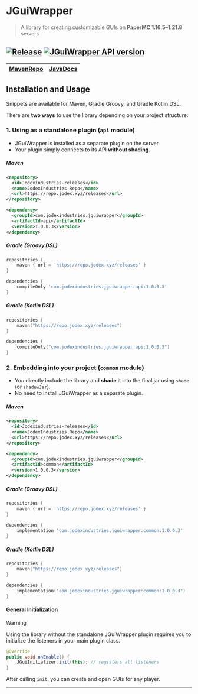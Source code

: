 # JGuiWrapper

> A library for creating customizable GUIs on **PaperMC 1.16.5–1.21.8** servers

[![Release](https://github.com/Jodexx/JGuiWrapper/actions/workflows/gradle-publish.yml/badge.svg)](https://github.com/Jodexx/JGuiWrapper/actions/workflows/gradle-publish.yml)
[![JGuiWrapper API version](https://repo.jodex.xyz/api/badge/latest/releases/com/jodexindustries/jguiwrapper/api?color=C72EFF&name=API&prefix=v)](https://repo.jodex.xyz/#/releases/com/jodexindustries/jguiwrapper/api)
---

| [MavenRepo](https://repo.jodex.xyz/#/releases/com/jodexindustries/jguiwrapper) | [JavaDocs](https://repo.jodex.xyz/javadoc/releases/com/jodexindustries/jguiwrapper/api/latest) |
|--------------------------------------------------------------------------------|------------------------------------------------------------------------------------------------|

## Installation and Usage

Snippets are available for Maven, Gradle Groovy, and Gradle Kotlin DSL.

There are **two ways** to use the library depending on your project structure:

### 1. Using as a standalone plugin (`api` module)

* JGuiWrapper is installed as a separate plugin on the server.
* Your plugin simply connects to its API **without shading**.

##### Maven

```xml
<repository>
  <id>Jodexindustries-releases</id>
  <name>JodexIndustries Repo</name>
  <url>https://repo.jodex.xyz/releases</url>
</repository>

<dependency>
  <groupId>com.jodexindustries.jguiwrapper</groupId>
  <artifactId>api</artifactId>
  <version>1.0.0.3</version>
</dependency>
```

##### Gradle (Groovy DSL)

```groovy
repositories {
    maven { url = 'https://repo.jodex.xyz/releases' }
}

dependencies {
    compileOnly 'com.jodexindustries.jguiwrapper:api:1.0.0.3'
}
```

##### Gradle (Kotlin DSL)

```kotlin
repositories {
    maven("https://repo.jodex.xyz/releases")
}

dependencies {
    compileOnly("com.jodexindustries.jguiwrapper:api:1.0.0.3")
}
```

### 2. Embedding into your project (`common` module)

* You directly include the library and **shade** it into the final jar using `shade` (or `shadowJar`).
* No need to install JGuiWrapper as a separate plugin.

##### Maven

```xml
<repository>
  <id>Jodexindustries-releases</id>
  <name>JodexIndustries Repo</name>
  <url>https://repo.jodex.xyz/releases</url>
</repository>

<dependency>
  <groupId>com.jodexindustries.jguiwrapper</groupId>
  <artifactId>common</artifactId>
  <version>1.0.0.3</version>
</dependency>
```

##### Gradle (Groovy DSL)

```groovy
repositories {
    maven { url = 'https://repo.jodex.xyz/releases' }
}

dependencies {
    implementation 'com.jodexindustries.jguiwrapper:common:1.0.0.3'
}
```

##### Gradle (Kotlin DSL)

```kotlin
repositories {
    maven("https://repo.jodex.xyz/releases")
}

dependencies {
    implementation("com.jodexindustries.jguiwrapper:common:1.0.0.3")
}
```

#### General Initialization

> [!WARNING]
> Using the library without the standalone JGuiWrapper plugin requires you to initialize the listeners in your main plugin class.

```java
@Override
public void onEnable() {
    JGuiInitializer.init(this); // registers all listeners
}
```

After calling `init`, you can create and open GUIs for any player.

---

